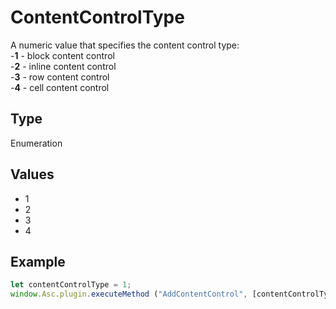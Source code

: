 # ContentControlType

A numeric value that specifies the content control type:\
-**1** - block content control\
-**2** - inline content control\
-**3** - row content control\
-**4** - cell content control

## Type

Enumeration

## Values

- 1
- 2
- 3
- 4


## Example

```javascript
let contentControlType = 1;
window.Asc.plugin.executeMethod ("AddContentControl", [contentControlType, {"Id" : 7, "Tag" : "{tag}", "Lock" : 0}]);
```

